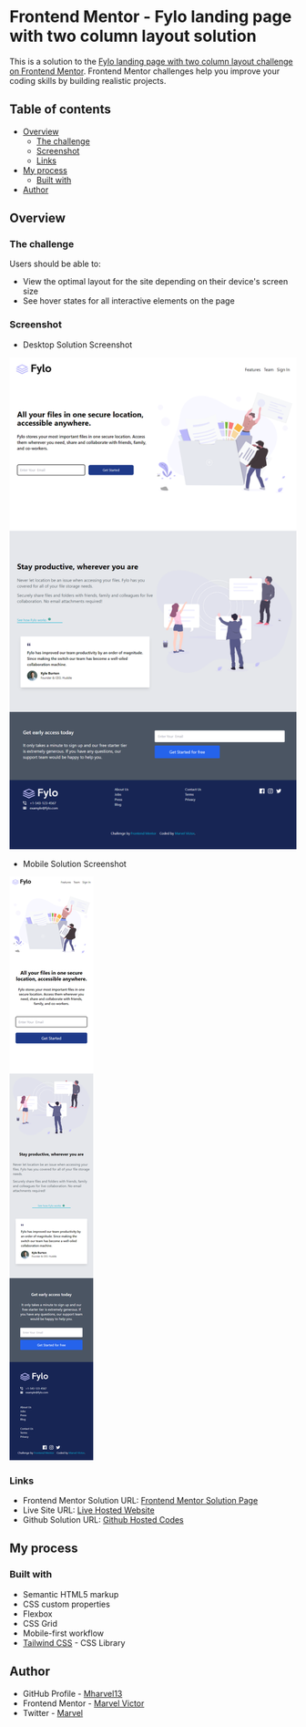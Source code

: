 # Frontend Mentor - Fylo landing page with two column layout solution

This is a solution to the [Fylo landing page with two column layout challenge on Frontend Mentor](https://www.frontendmentor.io/challenges/fylo-landing-page-with-two-column-layout-5ca5ef041e82137ec91a50f5). Frontend Mentor challenges help you improve your coding skills by building realistic projects. 

## Table of contents

- [Overview](#overview)
  - [The challenge](#the-challenge)
  - [Screenshot](#screenshot)
  - [Links](#links)
- [My process](#my-process)
  - [Built with](#built-with)
- [Author](#author)


## Overview

### The challenge

Users should be able to:

- View the optimal layout for the site depending on their device's screen size
- See hover states for all interactive elements on the page

### Screenshot

- Desktop Solution Screenshot

![Desktop Screenshot](./images/Screenshot-Desktop.png)

- Mobile Solution Screenshot

![Mobile Screenshot](./images/Screenshot-Mobile.png)

### Links

- Frontend Mentor Solution URL: [Frontend Mentor Solution Page](https://www.frontendmentor.io/solutions/fylo-landing-page-with-two-column-layout-using-tailwind-css-lR8CfRuyHS)
- Live Site URL: [Live Hosted Website](https://mharvel13.github.io/Fylo-Landing-Page-With-Two-Column-Layout-Master/)
- Github Solution URL: [Github Hosted Codes](https://github.com/Mharvel13/Fylo-Landing-Page-With-Two-Column-Layout-Master)

## My process

### Built with

- Semantic HTML5 markup
- CSS custom properties
- Flexbox
- CSS Grid
- Mobile-first workflow
- [Tailwind CSS](https://tailwindcss.com/) - CSS Library

## Author

- GitHub Profile - [Mharvel13](https://github.com/Mharvel13)
- Frontend Mentor - [Marvel Victor](https://www.frontendmentor.io/profile/Mharvel13)
- Twitter - [Marvel](https://twitter.com/Mharvel_O)